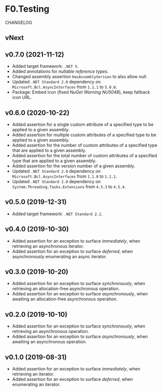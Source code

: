 # F0.Testing
CHANGELOG

## vNext

## v0.7.0 (2021-11-12)
- Added target framework: `.NET 5`.
- Added annotations for _nullable reference types_.
- Changed assembly assertion `HasAssemblyVersion` to also allow _null_.
- Updated `.NET Standard 2.0` dependency on `Microsoft.Bcl.AsyncInterfaces` from `1.1.1` to `5.0.0`.
- Package: Embed icon (fixed _NuGet Warning NU5048_), keep fallback icon URL.

## v0.6.0 (2020-10-22)
- Added assertion for a single custom attribute of a specified type to be applied to a given assembly.
- Added assertion for multiple custom attributes of a specified type to be applied to a given assembly.
- Added assertion for the number of custom attributes of a specified type that are applied to a given assembly.
- Added assertion for the total number of custom attributes of a specified type that are applied to a given assembly.
- Added assertion for the version number of a given assembly.
- Updated `.NET Standard 2.0` dependency on `Microsoft.Bcl.AsyncInterfaces` from `1.1.0` to `1.1.1`.
- Updated `.NET Standard 2.0` dependency on `System.Threading.Tasks.Extensions` from `4.5.3` to `4.5.4`.

## v0.5.0 (2019-12-31)
- Added target framework: `.NET Standard 2.1`.

## v0.4.0 (2019-10-30)
- Added assertion for an exception to surface _immediately_, when retrieving an asynchronous iterator.
- Added assertion for an exception to surface _deferred_, when asynchronously enumerating an async iterator.

## v0.3.0 (2019-10-20)
- Added assertion for an exception to surface _synchronously_, when retrieving an allocation-free asynchronous operation.
- Added assertion for an exception to surface _asynchronously_, when awaiting an allocation-free asynchronous operation.

## v0.2.0 (2019-10-10)
- Added assertion for an exception to surface _synchronously_, when retrieving an asynchronous operation.
- Added assertion for an exception to surface _asynchronously_, when awaiting an asynchronous operation.

## v0.1.0 (2019-08-31)
- Added assertion for an exception to surface _immediately_, when retrieving an iterator.
- Added assertion for an exception to surface _deferred_, when enumerating an iterator.
